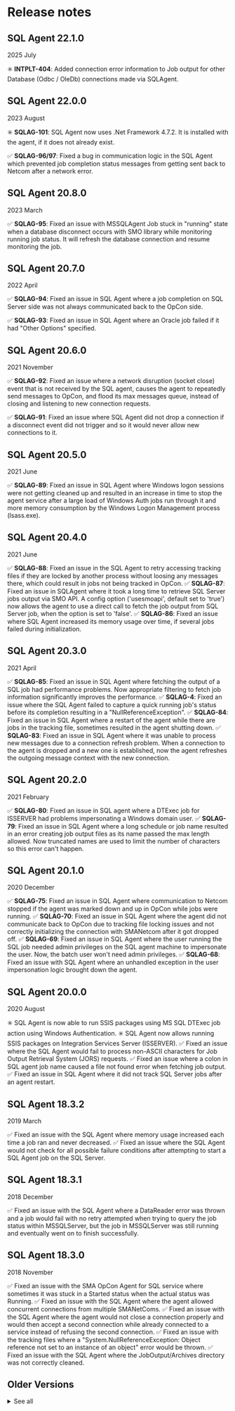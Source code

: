 # Release notes

## SQL Agent 22.1.0

2025 July

:eight_spoked_asterisk: **INTPLT-404**: Added connection error information to Job output for other Database (Odbc / OleDb) connections made via SQLAgent.

## SQL Agent 22.0.0

2023 August

:eight_spoked_asterisk: **SQLAG-101**: SQL Agent now uses .Net Framework 4.7.2. It is installed with the agent, if it does not already exist.

:white_check_mark: **SQLAG-96/97**: Fixed a bug in communication logic in the SQL Agent which prevented job completion status messages from getting sent back to Netcom after a network error.

## SQL Agent 20.8.0

2023 March

:white_check_mark: **SQLAG-95**: Fixed an issue with MSSQLAgent Job stuck in "running" state when a database disconnect occurs with SMO library while monitoring running job status. It will refresh the database connection and resume monitoring the job.

## SQL Agent 20.7.0

2022 April

:white_check_mark: **SQLAG-94**: Fixed an issue in SQL Agent where a job completion on SQL Server side was not always communicated back to the OpCon side.

:white_check_mark: **SQLAG-93**: Fixed an issue in SQL Agent where an Oracle job failed if it had "Other Options" specified.

## SQL Agent 20.6.0

2021 November

:white_check_mark: **SQLAG-92**: Fixed an issue where a network disruption (socket close) event that is not received by the SQL agent, causes the agent to repeatedly send messages to OpCon, and flood its max messages queue, instead of closing and listening to new connection requests.

:white_check_mark: **SQLAG-91**: Fixed an issue where SQL Agent did not drop a connection if a disconnect event did not trigger and so it would never allow new connections to it.

## SQL Agent 20.5.0

2021 June

:white_check_mark: **SQLAG-89**: Fixed an issue in SQL Agent where Windows logon sessions were not getting cleaned up and resulted in an increase in time to stop the agent service after a large load of Windows Auth jobs run through it and more memory consumption by the Windows Logon Management process (lsass.exe).

## SQL Agent 20.4.0

2021 June

:white_check_mark: **SQLAG-88**: Fixed an issue in the SQL Agent to retry accessing tracking files if they are locked by another process without loosing any messages there, which could result in jobs not being tracked in OpCon.
:white_check_mark: **SQLAG-87**: Fixed an issue in SQLAgent where it took a long time to retrieve SQL Server jobs output via SMO API. A config option ('usesmoapi', default set to 'true') now allows the agent to use a direct call to fetch the job output from SQL Server job, when the option is set to 'false'.
:white_check_mark: **SQLAG-86**: Fixed an issue where SQL Agent increased its memory usage over time, if several jobs failed during initialization.

## SQL Agent 20.3.0

2021 April

:white_check_mark: **SQLAG-85**: Fixed an issue in SQL Agent where fetching the output of a SQL job had performance problems. Now appropriate filtering to fetch job information significantly improves the performance.
:white_check_mark: **SQLAG-4**: Fixed an issue where the SQL Agent failed to capture a quick running job's status before its completion resulting in a "NullReferenceException".
:white_check_mark: **SQLAG-84**: Fixed an issue in SQL Agent where a restart of the agent while there are jobs in the tracking file, sometimes resulted in the agent shutting down.
:white_check_mark: **SQLAG-83**: Fixed an issue in SQL Agent where it was unable to process new messages due to a connection refresh problem. When a connection to the agent is dropped and a new one is established, now the agent refreshes the outgoing message context with the new connection.

## SQL Agent 20.2.0

2021 February

:white_check_mark: **SQLAG-80**: Fixed an issue in SQL agent where a DTExec job for ISSERVER had problems impersonating a Windows domain user.
:white_check_mark: **SQLAG-79**: Fixed an issue in SQL Agent where a long schedule or job name resulted in an error creating job output files as its name passed the max length allowed. Now truncated names are used to limit the number of characters so this error can't happen.

## SQL Agent 20.1.0

2020 December

:white_check_mark: **SQLAG-75**: Fixed an issue in SQL Agent where communication to Netcom stopped if the agent was marked down and up in OpCon while jobs were running.
:white_check_mark: **SQLAG-70**: Fixed an issue in SQL Agent where the agent did not communicate back to OpCon due to tracking file locking issues and not correctly initializing the connection with SMANetcom after it got dropped off.
:white_check_mark: **SQLAG-69**: Fixed an issue in SQL Agent where the user running the SQL job needed admin privileges on the SQL agent machine to impersonate the user. Now, the batch user won't need admin privileges.
:white_check_mark: **SQLAG-68**: Fixed an issue with SQL Agent where an unhandled exception in the user impersonation logic brought down the agent.

## SQL Agent 20.0.0

2020 August

:eight_spoked_asterisk: SQL Agent is now able to run SSIS packages using MS SQL DTExec job action using Windows Authentication.
:eight_spoked_asterisk: SQL Agent now allows running SSIS packages on Integration Services Server (ISSERVER).
:white_check_mark: Fixed an issue where the SQL Agent would fail to process non-ASCII characters for Job Output Retrieval System (JORS) requests.
:white_check_mark: Fixed an issue where a colon in SQL agent job name caused a file not found error when fetching job output.
:white_check_mark: Fixed an issue in SQL Agent where it did not track SQL Server jobs after an agent restart.

## SQL Agent 18.3.2

2019 March

:white_check_mark: Fixed an issue with the SQL Agent where memory usage increased each time a job ran and never decreased.
:white_check_mark: Fixed an issue where the SQL Agent would not check for all possible failure conditions after attempting to start a SQL Agent job on the SQL Server.

## SQL Agent 18.3.1

2018 December

:white_check_mark: Fixed an issue with the SQL Agent where a DataReader error was thrown and a job would fail with no retry attempted when trying to query the job status within MSSQLServer, but the job in MSSQLServer was still running and eventually went on to finish successfully.

## SQL Agent 18.3.0

2018 November

:white_check_mark: Fixed an issue with the SMA OpCon Agent for SQL service where sometimes it was stuck in a Started status when the actual status was Running.
:white_check_mark: Fixed an issue with the SQL Agent where the agent allowed concurrent connections from multiple SMANetComs.
:white_check_mark: Fixed an issue with the SQL Agent where the agent would not close a connection properly and would then accept a second connection while already connected to a service instead of refusing the second connection.
:white_check_mark: Fixed an issue with the tracking files where a "System.NullReferenceException: Object reference not set to an instance of an object" error would be thrown.
:white_check_mark: Fixed an issue with the SQL Agent where the JobOutput/Archives directory was not correctly cleaned.

## Older Versions

<details>
<summary>See all</summary>
<br />

#### SQL Agent 18.1.0

2018 June

:white_check_mark: Fixed an issue where the Connector Framework (.Net) had a defect in MonitorEndOffset handling. If the job user had a custom decimal separator (other than a period) defined in the Windows regional settings, the SQL Agent job ran into the error: "Invalid type in job XML. Integer expected, received: 0.0." The defect is fixed in version 18.1.0.0 of the SQL Agent and Connector Framework (.Net).

#### SQL Agent 17.1.4

2018 July

:white_check_mark: Fixed an issue where the Connector Framework (.Net) had a defect in MonitorEndOffset handling. If the job user had a custom decimal separator (other than a period) defined in the Windows regional settings, the SQL Agent job ran into the error: "Invalid type in job XML. Integer expected, received: 0.0." The defect is fixed in version 17.1.4 of the SQL Agent and Connector Framework (.Net).

</details>
